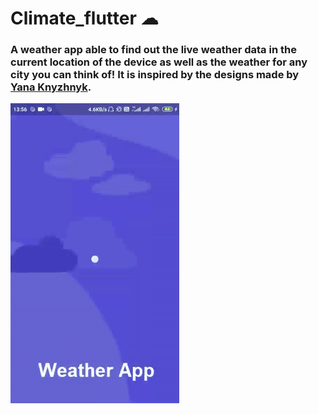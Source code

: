 # Climate_flutter ☁


### A weather app able to find out the live weather data in the current location of the device as well as the weather for any city you can think of! It is inspired by the designs made by [Yana Knyzhnyk](https://dribbble.com/shots/9850785-).
![Finished App](https://github.com/vashudev-dhama/images/blob/master/climate_app.gif)
